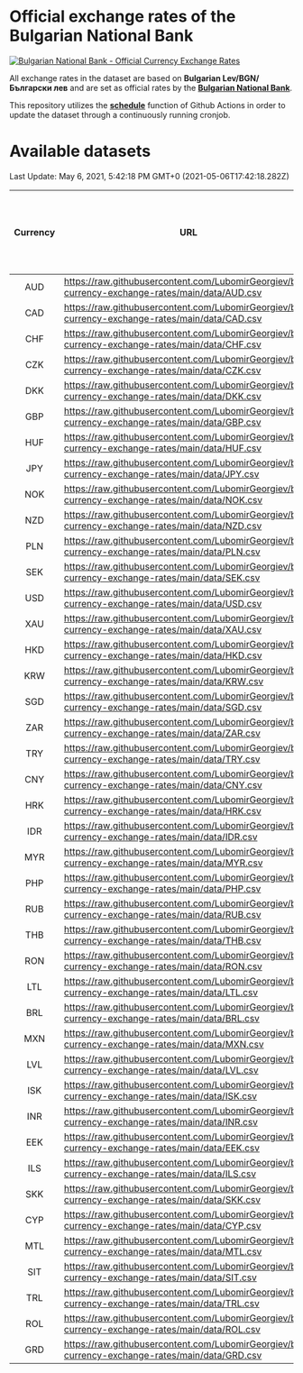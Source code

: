 # Official exchange rates of the Bulgarian National Bank

[![Bulgarian National Bank - Official Currency Exchange Rates](https://github.com/LubomirGeorgiev/bnb-currency-exchange-rates/actions/workflows/update-rates.yml/badge.svg?branch=main)](https://github.com/LubomirGeorgiev/bnb-currency-exchange-rates/actions/workflows/update-rates.yml)

All exchange rates in the dataset are based on **Bulgarian Lev/BGN/Български лев** and are set as official rates by the [**Bulgarian National Bank**](https://www.bnb.bg/Statistics/StExternalSector/StExchangeRates/StERForeignCurrencies/index.htm?toLang=_EN).

This repository utilizes the [**schedule**](https://docs.github.com/en/actions/reference/events-that-trigger-workflows) function of Github Actions in order to update the dataset through a continuously running cronjob.

# Available datasets

<!-- START LINKS (DO NOT EVER FU*ING DELETE THIS COMMENT FOR THE LOVE OF YOUR LIFE!!! IF YOU ARE CURIOS HOW IT WORKS, YOU CAN HAVE A LOOK AT ./src/updateReadme.ts) -->

Last Update: May 6, 2021, 5:42:18 PM GMT+0 (2021-05-06T17:42:18.282Z)

| Currency | URL                                                                                             | Number of records | Number of missing days that were filled in |
| :------: | ----------------------------------------------------------------------------------------------- | :---------------: | :----------------------------------------: |
|   AUD    | https://raw.githubusercontent.com/LubomirGeorgiev/bnb-currency-exchange-rates/main/data/AUD.csv |       7763        |                    2397                    |
|   CAD    | https://raw.githubusercontent.com/LubomirGeorgiev/bnb-currency-exchange-rates/main/data/CAD.csv |       7763        |                    2397                    |
|   CHF    | https://raw.githubusercontent.com/LubomirGeorgiev/bnb-currency-exchange-rates/main/data/CHF.csv |       7763        |                    2397                    |
|   CZK    | https://raw.githubusercontent.com/LubomirGeorgiev/bnb-currency-exchange-rates/main/data/CZK.csv |       7763        |                    2397                    |
|   DKK    | https://raw.githubusercontent.com/LubomirGeorgiev/bnb-currency-exchange-rates/main/data/DKK.csv |       7763        |                    2397                    |
|   GBP    | https://raw.githubusercontent.com/LubomirGeorgiev/bnb-currency-exchange-rates/main/data/GBP.csv |       7763        |                    2397                    |
|   HUF    | https://raw.githubusercontent.com/LubomirGeorgiev/bnb-currency-exchange-rates/main/data/HUF.csv |       7763        |                    2397                    |
|   JPY    | https://raw.githubusercontent.com/LubomirGeorgiev/bnb-currency-exchange-rates/main/data/JPY.csv |       7763        |                    2397                    |
|   NOK    | https://raw.githubusercontent.com/LubomirGeorgiev/bnb-currency-exchange-rates/main/data/NOK.csv |       7763        |                    2397                    |
|   NZD    | https://raw.githubusercontent.com/LubomirGeorgiev/bnb-currency-exchange-rates/main/data/NZD.csv |       7763        |                    2397                    |
|   PLN    | https://raw.githubusercontent.com/LubomirGeorgiev/bnb-currency-exchange-rates/main/data/PLN.csv |       7763        |                    2397                    |
|   SEK    | https://raw.githubusercontent.com/LubomirGeorgiev/bnb-currency-exchange-rates/main/data/SEK.csv |       7763        |                    2397                    |
|   USD    | https://raw.githubusercontent.com/LubomirGeorgiev/bnb-currency-exchange-rates/main/data/USD.csv |       7763        |                    2397                    |
|   XAU    | https://raw.githubusercontent.com/LubomirGeorgiev/bnb-currency-exchange-rates/main/data/XAU.csv |       7763        |                    2399                    |
|   HKD    | https://raw.githubusercontent.com/LubomirGeorgiev/bnb-currency-exchange-rates/main/data/HKD.csv |       7461        |                    2306                    |
|   KRW    | https://raw.githubusercontent.com/LubomirGeorgiev/bnb-currency-exchange-rates/main/data/KRW.csv |       7461        |                    2306                    |
|   SGD    | https://raw.githubusercontent.com/LubomirGeorgiev/bnb-currency-exchange-rates/main/data/SGD.csv |       7461        |                    2306                    |
|   ZAR    | https://raw.githubusercontent.com/LubomirGeorgiev/bnb-currency-exchange-rates/main/data/ZAR.csv |       7461        |                    2306                    |
|   TRY    | https://raw.githubusercontent.com/LubomirGeorgiev/bnb-currency-exchange-rates/main/data/TRY.csv |       5944        |                    1837                    |
|   CNY    | https://raw.githubusercontent.com/LubomirGeorgiev/bnb-currency-exchange-rates/main/data/CNY.csv |       5824        |                    1801                    |
|   HRK    | https://raw.githubusercontent.com/LubomirGeorgiev/bnb-currency-exchange-rates/main/data/HRK.csv |       5824        |                    1801                    |
|   IDR    | https://raw.githubusercontent.com/LubomirGeorgiev/bnb-currency-exchange-rates/main/data/IDR.csv |       5824        |                    1801                    |
|   MYR    | https://raw.githubusercontent.com/LubomirGeorgiev/bnb-currency-exchange-rates/main/data/MYR.csv |       5824        |                    1801                    |
|   PHP    | https://raw.githubusercontent.com/LubomirGeorgiev/bnb-currency-exchange-rates/main/data/PHP.csv |       5824        |                    1801                    |
|   RUB    | https://raw.githubusercontent.com/LubomirGeorgiev/bnb-currency-exchange-rates/main/data/RUB.csv |       5824        |                    1801                    |
|   THB    | https://raw.githubusercontent.com/LubomirGeorgiev/bnb-currency-exchange-rates/main/data/THB.csv |       5824        |                    1801                    |
|   RON    | https://raw.githubusercontent.com/LubomirGeorgiev/bnb-currency-exchange-rates/main/data/RON.csv |       5765        |                    1783                    |
|   LTL    | https://raw.githubusercontent.com/LubomirGeorgiev/bnb-currency-exchange-rates/main/data/LTL.csv |       5154        |                    1583                    |
|   BRL    | https://raw.githubusercontent.com/LubomirGeorgiev/bnb-currency-exchange-rates/main/data/BRL.csv |       4852        |                    1502                    |
|   MXN    | https://raw.githubusercontent.com/LubomirGeorgiev/bnb-currency-exchange-rates/main/data/MXN.csv |       4852        |                    1502                    |
|   LVL    | https://raw.githubusercontent.com/LubomirGeorgiev/bnb-currency-exchange-rates/main/data/LVL.csv |       4789        |                    1469                    |
|   ISK    | https://raw.githubusercontent.com/LubomirGeorgiev/bnb-currency-exchange-rates/main/data/ISK.csv |       4763        |                    1475                    |
|   INR    | https://raw.githubusercontent.com/LubomirGeorgiev/bnb-currency-exchange-rates/main/data/INR.csv |       4487        |                    1390                    |
|   EEK    | https://raw.githubusercontent.com/LubomirGeorgiev/bnb-currency-exchange-rates/main/data/EEK.csv |       3999        |                    1225                    |
|   ILS    | https://raw.githubusercontent.com/LubomirGeorgiev/bnb-currency-exchange-rates/main/data/ILS.csv |       3761        |                    1169                    |
|   SKK    | https://raw.githubusercontent.com/LubomirGeorgiev/bnb-currency-exchange-rates/main/data/SKK.csv |       2969        |                    911                     |
|   CYP    | https://raw.githubusercontent.com/LubomirGeorgiev/bnb-currency-exchange-rates/main/data/CYP.csv |       2907        |                    891                     |
|   MTL    | https://raw.githubusercontent.com/LubomirGeorgiev/bnb-currency-exchange-rates/main/data/MTL.csv |       2605        |                    800                     |
|   SIT    | https://raw.githubusercontent.com/LubomirGeorgiev/bnb-currency-exchange-rates/main/data/SIT.csv |       2543        |                    779                     |
|   TRL    | https://raw.githubusercontent.com/LubomirGeorgiev/bnb-currency-exchange-rates/main/data/TRL.csv |       1817        |                    558                     |
|   ROL    | https://raw.githubusercontent.com/LubomirGeorgiev/bnb-currency-exchange-rates/main/data/ROL.csv |       1696        |                    523                     |
|   GRD    | https://raw.githubusercontent.com/LubomirGeorgiev/bnb-currency-exchange-rates/main/data/GRD.csv |        361        |                    109                     |

<!-- END LINKS (DO NOT EVER FU*ING DELETE THIS COMMENT FOR THE LOVE OF YOUR LIFE!!! IF YOU ARE CURIOS HOW IT WORKS, YOU CAN HAVE A LOOK AT ./src/updateReadme.ts) -->
